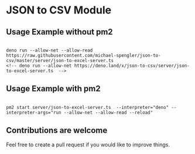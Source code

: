 # JSON to CSV Module

## Usage Example without pm2

```

deno run --allow-net --allow-read https://raw.githubusercontent.com/michael-spengler/json-to-csv/master/server/json-to-excel-server.ts 
<!-- deno run --allow-net https://deno.land/x/json-to-csv/server/json-to-excel-server.ts  -->

```

## Usage Example with pm2

```

pm2 start server/json-to-excel-server.ts  --interpreter="deno" --interpreter-args="run --allow-net --allow-read --reload"

```

## Contributions are welcome
Feel free to create a pull request if you would like to improve things.